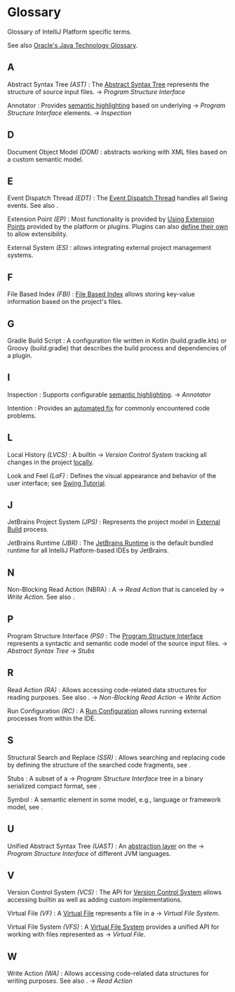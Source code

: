 <!-- Copyright 2000-2023 JetBrains s.r.o. and contributors. Use of this source code is governed by the Apache 2.0 license. -->

# Glossary

<link-summary>Glossary of IntelliJ Platform specific terms.</link-summary>

See also [Oracle's Java Technology Glossary](https://www.oracle.com/java/technologies/glossary.html).

## A

Abstract Syntax Tree _(AST)_
: The [Abstract Syntax Tree](implementing_parser_and_psi.md) represents the structure of source input files.
&rarr; _Program Structure Interface_

Annotator
: Provides [semantic highlighting](syntax_highlighting_and_error_highlighting.md) based on underlying &rarr; _Program Structure Interface_ elements.
&rarr; _Inspection_

## D

Document Object Model _(DOM)_
: [](xml_dom_api.md) abstracts working with XML files based on a custom semantic model.

## E

Event Dispatch Thread _(EDT)_
: The [Event Dispatch Thread](https://docs.oracle.com/javase/tutorial/uiswing/concurrency/dispatch.html) handles all Swing events. See also [](general_threading_rules.md).

Extension Point _(EP)_
: Most functionality is provided by [Using Extension Points](plugin_extensions.md) provided by the platform or plugins. Plugins can also [define their own](plugin_extension_points.md) to allow extensibility.

External System _(ES)_
: [](external_system_integration.md) allows integrating external project management systems.

## F

File Based Index _(FBI)_
: [File Based Index](file_based_indexes.md) allows storing key-value information based on the project's files.

## G
Gradle Build Script
: A configuration file written in Kotlin (<path>build.gradle.kts</path>) or Groovy (<path>build.gradle</path>) that describes the build process and dependencies of a plugin.

## I

Inspection
: Supports configurable [semantic highlighting](code_inspections_and_intentions.md).
&rarr; _Annotator_

Intention
: Provides an [automated fix](code_inspections_and_intentions.md) for commonly encountered code problems.

## L

Local History _(LVCS)_
: A builtin &rarr; _Version Control System_ tracking all changes in the project [locally](https://www.jetbrains.com/help/idea/local-history.html).

Look and Feel _(LaF)_
: Defines the visual appearance and behavior of the user interface; see [Swing Tutorial](https://docs.oracle.com/javase/tutorial/uiswing/lookandfeel/index.html).

## J

JetBrains Project System _(JPS)_
: Represents the project model in [External Build](external_builder_api.md#accessing-project-model-and-configuration-from-external-build) process.

JetBrains Runtime _(JBR)_
: The [JetBrains Runtime](ide_development_instance.md#using-a-jetbrains-runtime-for-the-development-instance) is the default bundled runtime for all IntelliJ Platform-based IDEs by JetBrains.

## N

Non-Blocking Read Action (NBRA)
: A &rarr; _Read Action_ that is canceled by &rarr; _Write Action_. See also [](general_threading_rules.md#read-action-cancellability).

## P

Program Structure Interface _(PSI)_
: The [Program Structure Interface](psi.md) represents a syntactic and semantic code model of the source input files. &rarr; _Abstract Syntax Tree_ &rarr; _Stubs_

## R

Read Action _(RA)_
: Allows accessing code-related data structures for reading purposes. See also [](general_threading_rules.md).
&rarr; _Non-Blocking Read Action_ &rarr; _Write Action_

Run Configuration _(RC)_
: A [Run Configuration](run_configurations.md) allows running external processes from within the IDE.

## S

Structural Search and Replace _(SSR)_
: Allows searching and replacing code by defining the structure of the searched code fragments, see [](plugin_alternatives.md#structural-search-and-replace-inspections).

Stubs
: A subset of a &rarr; _Program Structure Interface_ tree in a binary serialized compact format, see [](stub_indexes.md).

Symbol
: A semantic element in some model, e.g., language or framework model, see [](symbols.md).

## U

Unified Abstract Syntax Tree _(UAST)_
: An [abstraction layer](uast.md) on the &rarr; _Program Structure Interface_ of different JVM languages.

## V

Version Control System _(VCS)_
: The API for [Version Control System](vcs_integration_for_plugins.md) allows accessing builtin as well as adding custom implementations.

Virtual File _(VF)_
: A [Virtual File](virtual_file.md) represents a file in a &rarr; _Virtual File System_.

Virtual File System _(VFS)_
: A [Virtual File System](virtual_file_system.md) provides a unified API for working with files represented as &rarr; _Virtual File_.

## W

Write Action _(WA)_
: Allows accessing code-related data structures for writing purposes. See also [](general_threading_rules.md).
&rarr; _Read Action_

<include from="snippets.md" element-id="missingContent"/>
